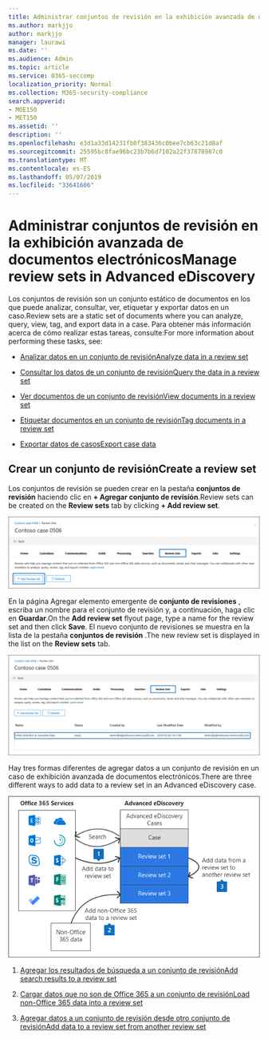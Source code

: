 ```yaml
---
title: Administrar conjuntos de revisión en la exhibición avanzada de documentos electrónicos
ms.author: markjjo
author: markjjo
manager: laurawi
ms.date: ''
ms.audience: Admin
ms.topic: article
ms.service: O365-seccomp
localization_priority: Normal
ms.collection: M365-security-compliance
search.appverid:
- MOE150
- MET150
ms.assetid: ''
description: ''
ms.openlocfilehash: e3d1a33d14231fb0f383436c0bee7cb63c21d8af
ms.sourcegitcommit: 25595bc8fae96bc23b7b6d7102a22f37878987c0
ms.translationtype: MT
ms.contentlocale: es-ES
ms.lasthandoff: 05/07/2019
ms.locfileid: "33641606"
---
```

# <a name="manage-review-sets-in-advanced-ediscovery"></a><span data-ttu-id="8b2b6-102">Administrar conjuntos de revisión en la exhibición avanzada de documentos electrónicos</span><span class="sxs-lookup"><span data-stu-id="8b2b6-102">Manage review sets in Advanced eDiscovery</span></span>

<span data-ttu-id="8b2b6-103">Los conjuntos de revisión son un conjunto estático de documentos en los que puede analizar, consultar, ver, etiquetar y exportar datos en un caso.</span><span class="sxs-lookup"><span data-stu-id="8b2b6-103">Review sets are a static set of documents where you can analyze, query, view, tag, and export data in a case.</span></span> <span data-ttu-id="8b2b6-104">Para obtener más información acerca de cómo realizar estas tareas, consulte:</span><span class="sxs-lookup"><span data-stu-id="8b2b6-104">For more information about performing these tasks, see:</span></span>

- [<span data-ttu-id="8b2b6-105">Analizar datos en un conjunto de revisión</span><span class="sxs-lookup"><span data-stu-id="8b2b6-105">Analyze data in a review set</span></span>](analyzing-data-in-review-set.md)

- [<span data-ttu-id="8b2b6-106">Consultar los datos de un conjunto de revisión</span><span class="sxs-lookup"><span data-stu-id="8b2b6-106">Query the data in a review set</span></span>](review-set-search.md)

- [<span data-ttu-id="8b2b6-107">Ver documentos de un conjunto de revisión</span><span class="sxs-lookup"><span data-stu-id="8b2b6-107">View documents in a review set</span></span>](view-documents-in-review-set.md)

- [<span data-ttu-id="8b2b6-108">Etiquetar documentos en un conjunto de revisión</span><span class="sxs-lookup"><span data-stu-id="8b2b6-108">Tag documents in a review set</span></span>](tagging-documents.md)

- [<span data-ttu-id="8b2b6-109">Exportar datos de casos</span><span class="sxs-lookup"><span data-stu-id="8b2b6-109">Export case data</span></span>](exporting-data-ediscover20.md)

## <a name="create-a-review-set"></a><span data-ttu-id="8b2b6-110">Crear un conjunto de revisión</span><span class="sxs-lookup"><span data-stu-id="8b2b6-110">Create a review set</span></span>

<span data-ttu-id="8b2b6-111">Los conjuntos de revisión se pueden crear en la pestaña **conjuntos de revisión** haciendo clic en **+ Agregar conjunto de revisión**.</span><span class="sxs-lookup"><span data-stu-id="8b2b6-111">Review sets can be created on the **Review sets** tab by clicking **+ Add review set**.</span></span>

![Agregar conjunto de revisión](../media/f45c51d9-585d-47d1-b7fb-0288715e0b6a.png)

<span data-ttu-id="8b2b6-113">En la página Agregar elemento emergente de **conjunto de revisiones** , escriba un nombre para el conjunto de revisión y, a continuación, haga clic en **Guardar**.</span><span class="sxs-lookup"><span data-stu-id="8b2b6-113">On the **Add review set** flyout page, type a name for the review set and then click **Save**.</span></span>  <span data-ttu-id="8b2b6-114">El nuevo conjunto de revisiones se muestra en la lista de la pestaña **conjuntos de revisión** .</span><span class="sxs-lookup"><span data-stu-id="8b2b6-114">The new review set is displayed in the list on the **Review sets** tab.</span></span>

![Nuevo conjunto de revisión enumerado en la pestaña conjunto de revisiones](../media/AeDnewreviewset.png)

<span data-ttu-id="8b2b6-116">Hay tres formas diferentes de agregar datos a un conjunto de revisión en un caso de exhibición avanzada de documentos electrónicos.</span><span class="sxs-lookup"><span data-stu-id="8b2b6-116">There are three different ways to add data to a review set in an Advanced eDiscovery case.</span></span>

![Tres formas de agregar a un conjunto de revisión](../media/1f1f4efd-c03b-4255-bc3d-df358e56549c.png)

1. [<span data-ttu-id="8b2b6-118">Agregar los resultados de búsqueda a un conjunto de revisión</span><span class="sxs-lookup"><span data-stu-id="8b2b6-118">Add search results to a review set</span></span>](add-data-to-review-set.md)

2. [<span data-ttu-id="8b2b6-119">Cargar datos que no son de Office 365 a un conjunto de revisión</span><span class="sxs-lookup"><span data-stu-id="8b2b6-119">Load non-Office 365 data into a review set</span></span>](load-non-office365-data.md)

3. [<span data-ttu-id="8b2b6-120">Agregar datos a un conjunto de revisión desde otro conjunto de revisión</span><span class="sxs-lookup"><span data-stu-id="8b2b6-120">Add data to a review set from another review set</span></span>](add-data-to-review-set-from-another-review-set.md)